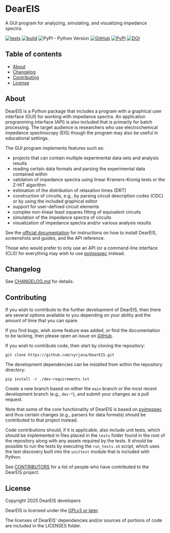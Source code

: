 # DearEIS

A GUI program for analyzing, simulating, and visualizing impedance spectra.

[![tests](https://github.com/vyrjana/DearEIS/actions/workflows/test-package.yml/badge.svg)](https://github.com/vyrjana/DearEIS/actions/workflows/test-package.yml)
[![build](https://github.com/vyrjana/DearEIS/actions/workflows/test-wheel.yml/badge.svg)](https://github.com/vyrjana/DearEIS/actions/workflows/test-wheel.yml)
![PyPI - Python Version](https://img.shields.io/pypi/pyversions/DearEIS)
[![GitHub](https://img.shields.io/github/license/vyrjana/DearEIS)](https://www.gnu.org/licenses/gpl-3.0.html)
[![PyPI](https://img.shields.io/pypi/v/DearEIS)](https://pypi.org/project/deareis/)
[![DOI](https://joss.theoj.org/papers/10.21105/joss.04808/status.svg)](https://doi.org/10.21105/joss.04808)


## Table of contents

- [About](#about)
- [Changelog](#changelog)
- [Contributing](#contributing)
- [License](#license)


## About

DearEIS is a Python package that includes a program with a graphical user interface (GUI) for working with impedance spectra.
An application programming interface (API) is also included that is primarily for batch processing.
The target audience is researchers who use electrochemical impedance spectroscopy (EIS) though the program may also be useful in educational settings.

The GUI program implements features such as:

- projects that can contain multiple experimental data sets and analysis results
- reading certain data formats and parsing the experimental data contained within
- validation of impedance spectra using linear Kramers-Kronig tests or the Z-HIT algorithm
- estimation of the distribution of relaxation times (DRT)
- construction of circuits, e.g., by parsing circuit description codes (CDC) or by using the included graphical editor
- support for user-defined circuit elements
- complex non-linear least squares fitting of equivalent circuits
- simulation of the impedance spectra of circuits
- visualization of impedance spectra and/or various analysis results

See the [official documentation](https://vyrjana.github.io/DearEIS/) for instructions on how to  install DearEIS, screenshots and guides, and the API reference.

Those who would prefer to only use an API (or a command-line interface (CLI)) for everything may wish to use [pyimpspec](https://github.com/vyrjana/pyimpspec) instead.


## Changelog

See [CHANGELOG.md](CHANGELOG.md) for details.


## Contributing

If you wish to contribute to the further development of DearEIS, then there are several options available to you depending on your ability and the amount of time that you can spare.

If you find bugs, wish some feature was added, or find the documentation to be lacking, then please open an issue on [GitHub](https://github.com/vyrjana/DearEIS/issues).

If you wish to contribute code, then start by cloning the repository:

`git clone https://github.com/vyrjana/DearEIS.git`

The development dependencies can be installed from within the repository directory:

`pip install -r ./dev-requirements.txt`

Create a new branch based on either the `main` branch or the most recent development branch (e.g., `dev-*`), and submit your changes as a pull request.

Note that some of the core functionality of DearEIS is based on [pyimpspec](https://github.com/vyrjana/pyimpspec) and thus certain changes (e.g., parsers for data formats) should be contributed to that project instead.

Code contributions should, if it is applicable, also include unit tests, which should be implemented in files placed in the `tests` folder found in the root of the repository along with any assets required by the tests.
It should be possible to run the tests by executing the `run_tests.sh` script, which uses the test discovery built into the `unittest` module that is included with Python.

See [CONTRIBUTORS](CONTRIBUTORS) for a list of people who have contributed to the DearEIS project.


## License

Copyright 2025 DearEIS developers

DearEIS is licensed under the [GPLv3 or later](https://www.gnu.org/licenses/gpl-3.0.html).

The licenses of DearEIS' dependencies and/or sources of portions of code are included in the LICENSES folder.
